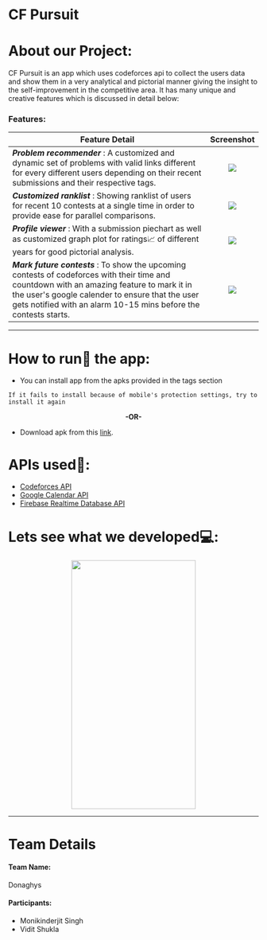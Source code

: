 # CF Pursuit


# About our Project:
CF Pursuit is an app which uses codeforces api to collect the users data and show them in a very analytical and pictorial manner giving the insight to the self-improvement in the competitive area. It has many unique and creative features which is discussed in detail below:

### Features:

| Feature Detail | Screenshot | 
| ------- | :---: |
| __*Problem recommender*__ : A customized and dynamic set of problems with valid links different for every different users depending on their recent submissions and their respective tags.| <a href="https://drive.google.com/uc?export=view&id=1T7vRiGqj-jM8Kh7kb0zJupKu7M4L9rLU"></a><img src="https://drive.google.com/uc?export=view&id=1UxdFD8eL_M4x4sk8rO_JEmxJ5egRqsn0"/></img>|
|__*Customized ranklist*__ : Showing ranklist of users for recent 10 contests at a single time in order to provide ease for parallel comparisons.| <a href="https://drive.google.com/uc?export=view&id=1T7vRiGqj-jM8Kh7kb0zJupKu7M4L9rLU"></a><img src="https://drive.google.com/uc?export=view&id=1qQKXQGq79zLRQ-mHYEuWATqcmTqhL31P" /></img> |
|__*Profile viewer*__ : With a submission piechart as well as customized graph plot for ratings:chart_with_upwards_trend: of different years for good pictorial analysis.|<a href="https://drive.google.com/uc?export=view&id=1T7vRiGqj-jM8Kh7kb0zJupKu7M4L9rLU"></a><img src="https://drive.google.com/uc?export=view&id=17GNmSAz6LiFdO4zsS0lKCqrl7O-wm6p8" /></img> |
|__*Mark future contests*__ : To show the upcoming contests of codeforces with their time and countdown with an amazing feature to mark it in the user's google calender to ensure that the user gets notified with an alarm 10-15 mins before the contests starts. | <a href="https://drive.google.com/uc?export=view&id=1T7vRiGqj-jM8Kh7kb0zJupKu7M4L9rLU"></a><img src="https://drive.google.com/uc?export=view&id=1ohHIrvcx_6IUAoQeBSznBjjmF2cUKSgp"/></img> |

____

# How to run:running: the app:
<ul>
  <li>You can install app from the apks provided in the tags section</li>
</ul>

 ``` 
 If it fails to install because of mobile's protection settings, try to install it again
 ```
 
<p align="center"><b>-OR-</b></p> 
<ul>  
 <li>Download apk from this <a href="https://drive.google.com/uc?export=view&id=1Y_Z0WuhddoVkOfqtFl644m11Z1O-wnwT">link</a>.</li>
</ul>

# APIs used:key::
<ul>
  <li><a href="https://codeforces.com/apiHelp">Codeforces API</a></li>
  <li><a href="https://developers.google.com/calendar">Google Calendar API</a></li>
  <li><a href="https://firebase.google.com/docs/reference/rest/database">Firebase Realtime Database API</a></li>
  </ul>
  

# Lets see what we developed:computer::
<p align="center">
<a href="https://drive.google.com/uc?export=view&id=1_NOl7RORVOolkclCbECngqPM3ck8F4Xh"></a><img src="https://drive.google.com/uc?export=view&id=1_NOl7RORVOolkclCbECngqPM3ck8F4Xh" width="250" height="500"/></img></p>

____

# Team Details
<h4>Team Name:</h4><p>Donaghys</p>
<h4>Participants:</h4><ul><li>Monikinderjit Singh</li><li>Vidit Shukla</li></ul>
